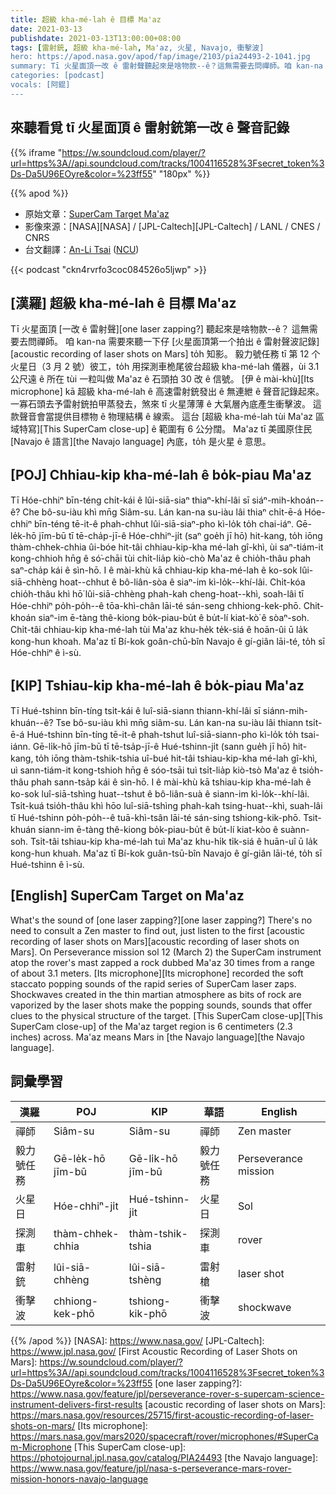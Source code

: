 ```yaml
---
title: 超級 kha-mé-lah ê 目標 Ma'az
date: 2021-03-13
publishdate: 2021-03-13T13:00:00+08:00
tags: [雷射銃, 超級 kha-mé-lah, Ma'az, 火星, Navajo, 衝擊波]
hero: https://apod.nasa.gov/apod/fap/image/2103/pia24493-2-1041.jpg
summary: Tī 火星面頂一改 ê 雷射聲聽起來是啥物款--ê？這無需要去問禪師。咱 kan-na 需要來聽一下仔火星面頂第一个拍出 ê 雷射聲波記錄 to̍h 知影。
categories: [podcast]
vocals: [阿錕]
---
```


## 來聽看覓 tī 火星面頂 ê 雷射銃第一改 ê 聲音記錄
{{% iframe "https://w.soundcloud.com/player/?url=https%3A//api.soundcloud.com/tracks/1004116528%3Fsecret_token%3Ds-Da5U96EOyre&color=%23ff55" "180px" %}}

{{% apod %}}

- 原始文章：[SuperCam Target Ma'az](https://apod.nasa.gov/apod/ap210313.html)
- 影像來源：[NASA][NASA] / [JPL-Caltech][JPL-Caltech] / LANL / CNES / CNRS
- 台文翻譯：[An-Li Tsai](mailto:thianbun.taigi@gmail.com) ([NCU](https://www.astro.ncu.edu.tw))

{{< podcast "ckn4rvrfo3coc084526o5ljwp" >}}

## [漢羅] 超級 kha-mé-lah ê 目標 Ma'az
Tī 火星面頂 [一改 ê 雷射聲][one laser zapping?] 聽起來是啥物款--ê？
這無需要去問禪師。
咱 kan-na 需要來聽一下仔 [火星面頂第一个拍出 ê 雷射聲波記錄][acoustic recording of laser shots on Mars] to̍h 知影。
毅力號任務 tī 第 12 个火星日（3 月 2 號）彼工，to̍h 用探測車桅尾彼台超級 kha-mé-lah 儀器，ùi 3.1 公尺遠 ê 所在 tùi 一粒叫做 Ma'az ê 石頭拍 30 改 ê 信號。
[伊 ê mài-khù][Its microphone] kā 超級 kha-mé-lah ê 高速雷射銃發出 ê 無連紲 ê 聲音記錄起來。
一寡石頭去予雷射銃拍甲蒸發去，煞來 tī 火星薄薄 ê 大氣層內底產生衝擊波。
這款聲音會當提供目標物 ê 物理結構 ê 線索。
這台 [超級 kha-mé-lah tùi Ma'az 區域特寫][This SuperCam close-up] ê 範圍有 6 公分闊。
Ma'az tī 美國原住民 [Navajo ê 語言][the Navajo language] 內底，to̍h 是火星 ê 意思。

## [POJ] Chhiau-kip kha-mé-lah ê bo̍k-piau Ma'az

Tī Hóe-chhiⁿ bīn-téng chi̍t-kái ê lûi-siā-siaⁿ thiaⁿ-khí-lâi sī siáⁿ-mih-khoán--ê?
Che bô-su-iàu khì mn̄g Siâm-su.
Lán kan-na su-iàu lâi thiaⁿ chi̍t-ē-á Hóe-chhiⁿ bīn-téng tē-it-ê phah-chhut lûi-siā-siaⁿ-pho kì-lo̍k to̍h chai-iáⁿ.
Gē-le̍k-hō jīm-bū tī tē-cha̍p-jī-ê Hóe-chhiⁿ-ji̍t (saⁿ goe̍h jī hō) hit-kang, to̍h iōng thàm-chhek-chhia ûi-bóe hit-tâi chhiau-kip-kha mé-lah gî-khì, ùi saⁿ-tiám-it kong-chhioh hn̄g ê só͘-chāi tùi chi̍t-lia̍p kiò-chò Ma'az ê chio̍h-thâu phah saⁿ-cha̍p kái ê sìn-hō.
I ê mài-khù kā chhiau-kip kha-mé-lah ê ko-sok lûi-siā-chhèng hoat--chhut ê bô-liân-sòa ê siaⁿ-im kì-lo̍k--khí-lâi.
Chi̍t-kóa chio̍h-thâu khì hō͘ lûi-siā-chhèng phah-kah cheng-hoat--khì, soah-lâi tī Hóe-chhiⁿ po̍h-po̍h--ê tōa-khì-chân lāi-té sán-seng chhiong-kek-phō.
Chit-khoán siaⁿ-im ē-tàng thê-kiong bo̍k-piau-bu̍t ê bu̍t-lí kiat-kò͘ ê sòaⁿ-soh.
Chi̍t-tâi chhiau-kip kha-mé-lah tùi Ma'az khu-he̍k te̍k-siá ê hoān-ûi ū la̍k kong-hun khoah.
Ma'az tī Bí-kok goân-chū-bîn Navajo ê gí-giân lāi-té, to̍h sī Hóe-chhiⁿ ê ì-sù.

## [KIP] Tshiau-kip kha-mé-lah ê bo̍k-piau Ma'az

Tī Hué-tshinn bīn-tíng tsi̍t-kái ê luî-siā-siann thiann-khí-lâi sī siánn-mih-khuán--ê?
Tse bô-su-iàu khì mn̄g siâm-su.
Lán kan-na su-iàu lâi thiann tsi̍t-ē-á Hué-tshinn bīn-tíng tē-it-ê phah-tshut luî-siā-siann-pho kì-lo̍k to̍h tsai-iánn.
Gē-li̍k-hō jīm-bū tī tē-tsa̍p-jī-ê Hué-tshinn-ji̍t (sann gue̍h jī hō) hit-kang, to̍h iōng thàm-tshik-tshia uî-bué hit-tâi tshiau-kip-kha mé-lah gî-khì, uì sann-tiám-it kong-tshioh hn̄g ê sóo-tsāi tuì tsi̍t-lia̍p kiò-tsò Ma'az ê tsio̍h-thâu phah sann-tsa̍p kái ê sìn-hō.
I ê mài-khù kā tshiau-kip kha-mé-lah ê ko-sok luî-siā-tshìng huat--tshut ê bô-liân-suà ê siann-im kì-lo̍k--khí-lâi.
Tsi̍t-kuá tsio̍h-thâu khì hōo luî-siā-tshìng phah-kah tsing-huat--khì, suah-lâi tī Hué-tshinn po̍h-po̍h--ê tuā-khì-tsân lāi-té sán-sing tshiong-kik-phō.
Tsit-khuán siann-im ē-tàng thê-kiong bo̍k-piau-bu̍t ê bu̍t-lí kiat-kòo ê suànn-soh.
Tsi̍t-tâi tshiau-kip kha-mé-lah tuì Ma'az khu-hi̍k ti̍k-siá ê huān-uî ū la̍k kong-hun khuah.
Ma'az tī Bí-kok guân-tsū-bîn Navajo ê gí-giân lāi-té, to̍h sī Hué-tshinn ê ì-sù.

## [English] SuperCam Target on Ma'az

What's the sound of [one laser zapping?][one laser zapping?] There's no need to consult a Zen master to find out, just listen to the first [acoustic recording of laser shots on Mars][acoustic recording of laser shots on Mars]. On Perseverance mission sol 12 (March 2) the SuperCam instrument atop the rover's mast zapped a rock dubbed Ma'az 30 times from a range of about 3.1 meters. [Its microphone][Its microphone] recorded the soft staccato popping sounds of the rapid series of SuperCam laser zaps. Shockwaves created in the thin martian atmosphere as bits of rock are vaporized by the laser shots make the popping sounds, sounds that offer clues to the physical structure of the target. [This SuperCam close-up][This SuperCam close-up] of the Ma'az target region is 6 centimeters (2.3 inches) across. Ma'az means Mars in [the Navajo language][the Navajo language].

## 詞彙學習

|漢羅|POJ|KIP|華語|English|
|-|-|-|-|-|
|禪師|Siâm-su|Siâm-su|禪師|Zen master|
|毅力號任務|Gē-le̍k-hō jīm-bū|Gē-li̍k-hō jīm-bū|毅力號任務|Perseverance mission|
|火星日|Hóe-chhiⁿ-ji̍t|Hué-tshinn-ji̍t|火星日|Sol|
|探測車|thàm-chhek-chhia|thàm-tshik-tshia|探測車|rover|
|雷射銃|lûi-siā-chhèng|lûi-siā-tshèng|雷射槍|laser shot|
|衝擊波|chhiong-kek-phō|tshiong-kik-phō|衝擊波|shockwave|

{{% /apod %}}
[NASA]: https://www.nasa.gov/
[JPL-Caltech]: https://www.jpl.nasa.gov/
[First Acoustic Recording of Laser Shots on Mars]: https://w.soundcloud.com/player/?url=https%3A//api.soundcloud.com/tracks/1004116528%3Fsecret_token%3Ds-Da5U96EOyre&color=%23ff55
[one laser zapping?]: https://www.nasa.gov/feature/jpl/perseverance-rover-s-supercam-science-instrument-delivers-first-results
[acoustic recording of laser shots on Mars]: https://mars.nasa.gov/resources/25715/first-acoustic-recording-of-laser-shots-on-mars/
[Its microphone]: https://mars.nasa.gov/mars2020/spacecraft/rover/microphones/#SuperCam-Microphone
[This SuperCam close-up]: https://photojournal.jpl.nasa.gov/catalog/PIA24493
[the Navajo language]: https://www.nasa.gov/feature/jpl/nasa-s-perseverance-mars-rover-mission-honors-navajo-language
